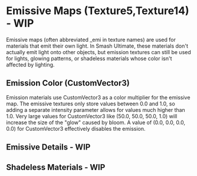 ---
---
# Emissive Maps (Texture5,Texture14) - WIP
Emissive maps (often abbreviated _emi in texture names) are used for materials that emit their own light. 
In Smash Ultimate, these materials don't actually emit light onto other objects, but emission textures can still be 
used for lights, glowing patterns, or shadeless materials whose color isn't affected by lighting. 

## Emission Color (CustomVector3)
Emission materials use CustomVector3 as a color multiplier for the emissive map. The emissive textures only store values between 0.0 and 1.0, so adding a separate intensity parameter allows for values much higher than 1.0. Very large values for CustomVector3 like (50.0, 50.0, 50.0, 1.0) will increase the size of the "glow" caused by bloom. A value of (0.0, 0.0, 0.0, 0.0) for CustomVector3 effectively disables the emission.

## Emissive Details - WIP

## Shadeless Materials - WIP
